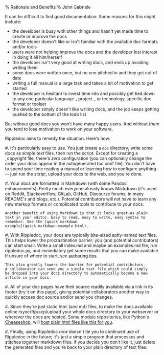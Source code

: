 % Rationale and Benefits
% John Gabriele

It can be difficult to find good documentation. Some reasons for this
might include:

  * the developer is busy with other things and hasn't yet made time
    to create or improve the docs
  * the developer doesn't like or isn't familiar with the available
    doc formats and/or tools
  * users were not helping improve the docs and the developer lost
    interest in doing it all him/herself
  * the developer isn't very good at writing docs, and ends up
    avoiding writing them
  * some docs were written once, but no one pitched in and they got
    out of date
  * writing a full manual is a large task and takes a lot of
    motivation to get started
  * the developer is hesitant to invest time into and possibly get
    tied down to any one particular language-, project-, or
    technology-specific doc format or toolset
  * the developer simply doesn't like writing docs, and the job
    keeps getting pushed to the bottom of the todo list

But without good docs you won't have many happy users. And without
*them* you tend to lose motivation to work on your software.

Rippledoc aims to remedy the situation. Here's how:

 #. It's particularly easy to use. You just create a `doc` directory,
    write some docs as simple text files, then run the script. Except
    for creating a _copyright file, there's
    *zero* configuration (you can optionally change the order your
    docs appear in the autogenerated toc.conf file). You don't
    have to spend your time reading a manual or learning how to
    configure anything --- just run the script, upload your docs to
    the web, and you're done.

 #. Your docs are formatted in Markdown (with some Pandoc
    enhancements). Pretty much everyone already knows Markdown (it's
    used on Reddit, Stackoverflow, GitLab, GitHub, Discourse forums,
    in many README's and blogs, etc.). Potential contributors will not
    have to learn any new markup formats or complicated tools to
    contribute to your docs.

    Another benefit of using Markdown is that it looks great as plain
    text in your editor. Easy to read, easy to write, easy syntax to
    remember. See the [quick markdown
    example](quick-markdown-example.html).

 #. With Rippledoc, your docs are typically bite-sized aptly-named
    text files.  This helps lower the procrastination barrier; you
    (and potential contributors) can start small. Write a small
    index.md and maybe an examples.md file, run rippledoc.py, and
    immediately get some results that you can make available. If
    unsure of where to start, see [authoring
    tips](authoring-tips.html).

    This also greatly lowers the barrier for potential contributors.
    A collaborator can send you a single text file which could simply
    be dropped into your docs directory to automatically become a new
    article in your docs.

 #. All of your doc pages have their source readily available via a
    link in its footer (try it on this page), giving potential
    collaborators another way to quickly access doc source and/or send
    you changes.

 #. Since they're just static html (and md) files, to make the docs
    available online rsync/ftp/scp/upload your whole docs directory to
    your webserver or wherever the docs are hosted. Some module
    repositories, like Python's
    [Cheeseshop](http://cheeseshop.python.org), will [host plain html
    files like this for
    you](https://wiki.python.org/moin/PyPiDocumentationHosting).

 #. Finally, using Rippledoc *now* doesn't tie you to continued use of
    Rippledoc in the future; it's just a simple program that processes
    and stitches together markdown files. If you decide you don't like
    it, just delete the generated files and you're back to your plain
    directory of text files.
